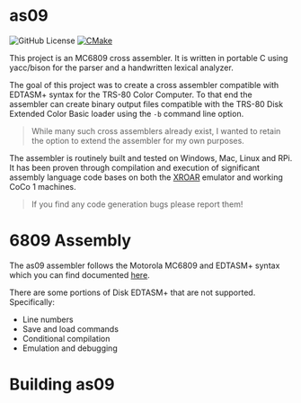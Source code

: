 # as09
![GitHub License](https://img.shields.io/github/license/mseminatore/as09)
[![CMake](https://github.com/mseminatore/as09/actions/workflows/cmake.yml/badge.svg)](https://github.com/mseminatore/as09/actions/workflows/cmake.yml)

This project is an MC6809 cross assembler. It is written in portable C using
yacc/bison for the parser and a handwritten lexical analyzer.

The goal of this project was to create a cross assembler compatible with 
EDTASM+ syntax for the TRS-80 Color Computer. To that end the assembler can 
create binary output files compatible with the TRS-80 Disk Extended Color Basic loader using the `-b` command line option.

> While many such cross assemblers already exist, I wanted to retain the option
> to extend the assembler for my own purposes.

The assembler is routinely built and tested on Windows, Mac, Linux and RPi. It
has been proven through compilation and execution of significant assembly 
language code bases on both the [XROAR](https://colorcomputerarchive.com/xroar-online/) emulator and working CoCo 1 machines.

> If you find any code generation bugs please report them!

# 6809 Assembly

The as09 assembler follows the Motorola MC6809 and EDTASM+ syntax which you can
find documented [here](https://colorcomputerarchive.com/repo/Documents/Books/Motorola%206809%20and%20Hitachi%206309%20Programming%20Reference%20(Darren%20Atkinson).pdf).

There are some portions of Disk EDTASM+ that are not supported. Specifically:

- Line numbers
- Save and load commands
- Conditional compilation
- Emulation and debugging

# Building as09



